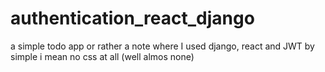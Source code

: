 # authentication_react_django


a simple todo app or rather a note where I used django, react and JWT 
by simple i mean no css at all (well almos none)
